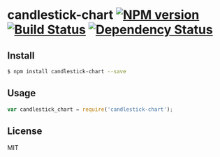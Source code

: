 # candlestick-chart [![NPM version](https://badge.fury.io/js/candlestick-chart.svg)](http://badge.fury.io/js/candlestick-chart) [![Build Status](https://travis-ci.org/kaelzhang/candlestick-chart.svg?branch=master)](https://travis-ci.org/kaelzhang/candlestick-chart) [![Dependency Status](https://gemnasium.com/kaelzhang/candlestick-chart.svg)](https://gemnasium.com/kaelzhang/candlestick-chart)

<!-- description -->

## Install

```sh
$ npm install candlestick-chart --save
```

## Usage

```js
var candlestick_chart = require('candlestick-chart');
```

## License

MIT
